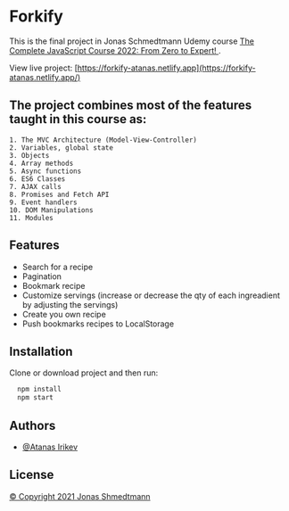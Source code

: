 # Forkify

This is the final project in Jonas Schmedtmann Udemy course [The Complete JavaScript Course 2022: From Zero to Expert!
](https://www.udemy.com/course/the-complete-javascript-course/).

View live project: [https://forkify-atanas.netlify.app](https://forkify-atanas.netlify.app/)

## The project combines most of the features taught in this course as:

    1. The MVC Architecture (Model-View-Controller)
    2. Variables, global state
    3. Objects
    4. Array methods
    5. Async functions
    6. ES6 Classes
    7. AJAX calls
    8. Promises and Fetch API
    9. Event handlers
    10. DOM Manipulations
    11. Modules

## Features

- Search for a recipe
- Pagination
- Bookmark recipe
- Customize servings (increase or decrease the qty of each ingreadient by adjusting the servings)
- Create you own recipe
- Push bookmarks recipes to LocalStorage

## Installation

Clone or download project and then run:

```bash
  npm install
  npm start
```

## Authors

- [@Atanas Irikev](https://github.com/na4oman)

## License

[&copy; Copyright 2021 Jonas Shmedtmann](https://www.udemy.com/course/the-complete-javascript-course/)
